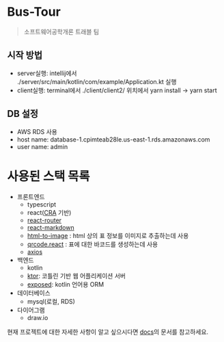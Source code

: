 # Bus-Tour
> 소프트웨어공학개론 트래블 팀

## 시작 방법
* server실행: intellij에서 ./server/src/main/kotlin/com/example/Application.kt 실행
* client실행: terminal에서 ./client/client2/ 위치에서 yarn install -> yarn start

## DB 설정
* AWS RDS 사용
* host name: database-1.cpimteab28le.us-east-1.rds.amazonaws.com
* user name: admin
# 사용된 스택 목록
- 프론트엔드
    - typescript
    - react([CRA](https://create-react-app.dev/) 기반)
    - [react-router](https://www.npmjs.com/package/react-router)
    - [react-markdown](https://www.npmjs.com/package/react-markdown)
    - [html-to-image](https://www.npmjs.com/package/html-to-image) : html 상의 표 정보를 이미지로 추출하는데 사용
    - [qrcode.react](https://www.npmjs.com/package/qrcode.react) : 표에 대한 바코드를 생성하는데 사용
    - [axios](https://www.npmjs.com/package/axios)
- 백엔드
    - kotlin
    - [ktor](https://ktor.io/): 코틀린 기반 웹 어플리케이션 서버
    - [exposed](https://github.com/JetBrains/Exposed): kotlin 언어용 ORM
- 데이터베이스
    - mysql(로컬, RDS)
- 다이어그램
    - draw.io

현재 프로젝트에 대한 자세한 사항이 알고 싶으시다면 [docs](https://github.com/fish9903/Bus-Tour/tree/main/docs)의 문서를 참고하세요.
